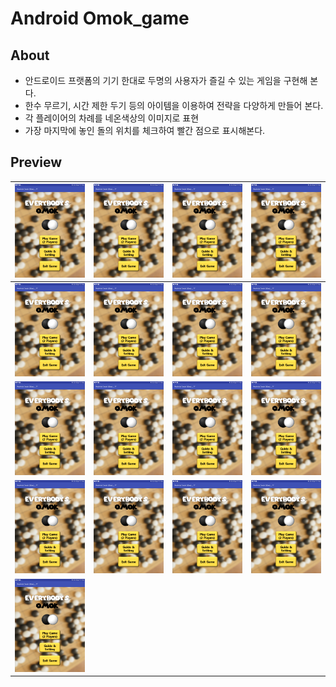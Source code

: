 # Android Omok_game

## About
- 안드로이드 프랫폼의 기기 한대로 두명의 사용자가 즐길 수 있는 게임을 구현해 본다.
- 한수 무르기, 시간 제한 두기 등의 아이템을 이용하여 전략을 다양하게 만들어 본다.
- 각 플레이어의 차례를 네온색상의 이미지로 표현
- 가장 마지막에 놓인 돌의 위치를 체크하여 빨간 점으로 표시해본다.


## Preview
| ![1](./readmeImage/1.png) | ![2](./readmeImage/1.png) | ![3](./readmeImage/1.png) |![4](./readmeImage/1.png)|
|:---:|:---:|:---:|:---:|
| ![5](./readmeImage/1.png) | ![6](./readmeImage/1.png) | ![7](./readmeImage/1.png) |![8](./readmeImage/1.png)|
| ![9](./readmeImage/1.png) | ![10](./readmeImage/1.png) | ![11](./readmeImage/1.png) |![12](./readmeImage/1.png)|
| ![13](./readmeImage/1.png) | ![14](./readmeImage/1.png) | ![15](./readmeImage/1.png) |![16](./readmeImage/1.png)|
| ![17](./readmeImage/1.png) ||||
